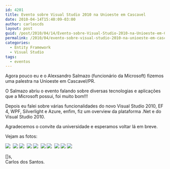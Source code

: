 ```yaml
---
id: 4201
title: Evento sobre Visual Studio 2010 na Unioeste em Cascavel
date: 2010-04-14T15:40:09-03:00
author: carloscds
layout: post
guid: /post/2010/04/14/Evento-sobre-Visual-Studio-2010-na-Unioeste-em-Cascavel.aspx
permalink: /2010/04/evento-sobre-visual-studio-2010-na-unioeste-em-cascavel/
categories:
  - Entity Framework
  - Visual Studio
tags:
  - eventos
---
```

Agora pouco eu e o Alexsandro Salmazo (funcionário da Microsoft) fizemos uma palestra na Unioeste em Cascavel/PR.

O Salmazo abriu o evento falando sobre diversas tecnologias e aplicações que a Microsoft possui, foi muito bom!!!

Depois eu falei sobre várias funcionalidades do novo Visual Studio 2010, EF 4, WPF, Silverlight e Azure, enfim, fiz um overview da plataforma .Net e do Visual Studio 2010.

Agradecemos o convite da universidade e esperamos voltar lá em breve.

Vejam as fotos:

![]( wp-content/uploads/DSC04746.jpg) 
![]( wp-content/uploads/DSC04747.jpg) 
![]( wp-content/uploads/DSC04748.jpg) 
![]( wp-content/uploads/DSC04750.jpg) 
![]( wp-content/uploads/DSC04751.jpg) 
![]( wp-content/uploads/DSC04752.jpg) 
![]( wp-content/uploads/DSC04753.jpg) 
![]( wp-content/uploads/DSC04754.jpg) 
![]( wp-content/uploads/DSC04755.jpg) 
![]( wp-content/uploads/DSC04756.jpg)

[]s,  
Carlos dos Santos.